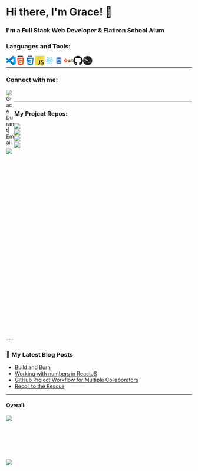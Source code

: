 # Hi there, I'm Grace! 👋
### I'm a Full Stack Web Developer & Flatiron School Alum

### Languages and Tools:
<img align="left" alt="Visual Studio Code" width="26px" src="https://raw.githubusercontent.com/github/explore/80688e429a7d4ef2fca1e82350fe8e3517d3494d/topics/visual-studio-code/visual-studio-code.png" />
<img align="left" alt="HTML5" width="26px" src="https://raw.githubusercontent.com/github/explore/80688e429a7d4ef2fca1e82350fe8e3517d3494d/topics/html/html.png" /> 
<img align="left" alt="CSS3" width="26px" src="https://raw.githubusercontent.com/github/explore/80688e429a7d4ef2fca1e82350fe8e3517d3494d/topics/css/css.png" />
<img align="left" alt="JavaScript" width="26px" src="https://raw.githubusercontent.com/github/explore/80688e429a7d4ef2fca1e82350fe8e3517d3494d/topics/javascript/javascript.png" />
<img align="left" alt="React" width="26px" src="https://raw.githubusercontent.com/github/explore/80688e429a7d4ef2fca1e82350fe8e3517d3494d/topics/react/react.png" />
<img align="left" alt="SQL" width="26px" src="https://raw.githubusercontent.com/github/explore/80688e429a7d4ef2fca1e82350fe8e3517d3494d/topics/sql/sql.png" />
<img align="left" alt="Git" width="26px" src="https://raw.githubusercontent.com/github/explore/80688e429a7d4ef2fca1e82350fe8e3517d3494d/topics/git/git.png" />
<img align="left" alt="GitHub" width="26px" src="https://raw.githubusercontent.com/github/explore/78df643247d429f6cc873026c0622819ad797942/topics/github/github.png" />
<img align="left" alt="Terminal" width="26px" src="https://raw.githubusercontent.com/github/explore/80688e429a7d4ef2fca1e82350fe8e3517d3494d/topics/terminal/terminal.png" />
<br/>

---
### Connect with me:
[<img align="left" alt="Grace Durant| Email" width="22px" src="https://cdn.jsdelivr.net/npm/simple-icons@3.7.0/icons/gmail.svg" />](mailto:gdurant34@gmail.com)
<br />

---

### My Project Repos:
<a href="https://github.com/gdurant34/phase-5-project-its-a-date">
  <img align="left" src="https://github-readme-stats.vercel.app/api/pin/?username=gdurant34&repo=phase-5-project-its-a-date" />
</a>
<br />
<a href="https://github.com/gdurant34/project-movie-social">
  <img align="left" src="https://github-readme-stats.vercel.app/api/pin/?username=gdurant34&repo=project-movie-social" />
</a>
<br />
<a href="https://github.com/gdurant34/phase-3-movie-social">
  <img align="left" src="https://github-readme-stats.vercel.app/api/pin/?username=gdurant34&repo=phase-3-movie-social" />
</a>
<br />
<a href="https://github.com/gdurant34/financial_goals_phase_2_project">
  <img align="left" src="https://github-readme-stats.vercel.app/api/pin/?username=gdurant34&repo=financial_goals_phase_2_project" />
</a>
<br />
<a href="https://github.com/gdurant34/phase1-project-shopping-list-builder">
  <img align="left" src="https://github-readme-stats.vercel.app/api/pin/?username=gdurant34&repo=phase1-project-shopping-list-builder" />
</a>
<br />
<br />
<br />
<br />
<br />
<br />
<br />
<br />
<br />
<br />
<br />
<br />
<br />
<br />
<br />
<br />
<br />
<br />
<br />
<br />
<br />
<br />
<br />
<br />
<br />
<br />
<br />
<br />
<br />
<br />
---

### 📖 My Latest Blog Posts
<!-- BLOG-POST-LIST:START -->
- [Build and Burn](https://medium.com/@gdurant34/build-and-burn-2e53f74a4c31)
- [Working with numbers in ReactJS](https://medium.com/@gdurant34/working-with-numbers-in-reactjs-3da6354637c7)
- [GitHub Project Workflow for Multiple Collaborators](https://medium.com/@gdurant34/github-project-workflow-for-multiple-collaborators-b7c9014b9f04)
- [Recoil to the Rescue](https://medium.com/@gdurant34/recoil-to-the-rescue-e98d3c848e1)
<!-- BLOG-POST-LIST:END -->

---

#### Overall:

<a href="https://github.com/gdurant34">
  <img align="left" src="https://github-readme-stats.vercel.app/api/top-langs/?username=gdurant34&layout=compact" />
<a href="https://github.com/gdurant34">
<br />
<br />
<br />
<br />
<br />
<br />
<br />
  <img align="left" src="https://github-readme-stats.vercel.app/api?username=gdurant34" />
</a>
